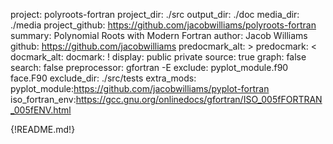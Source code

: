 project: polyroots-fortran
project_dir: ./src
output_dir: ./doc
media_dir: ./media
project_github: https://github.com/jacobwilliams/polyroots-fortran
summary: Polynomial Roots with Modern Fortran
author: Jacob Williams
github: https://github.com/jacobwilliams
predocmark_alt: >
predocmark: <
docmark_alt:
docmark: !
display: public
         private
source: true
graph: false
search: false
preprocessor: gfortran -E
exclude: pyplot_module.f90
         face.F90
exclude_dir: ./src/tests
extra_mods: pyplot_module:https://github.com/jacobwilliams/pyplot-fortran
            iso_fortran_env:https://gcc.gnu.org/onlinedocs/gfortran/ISO_005fFORTRAN_005fENV.html

{!README.md!}